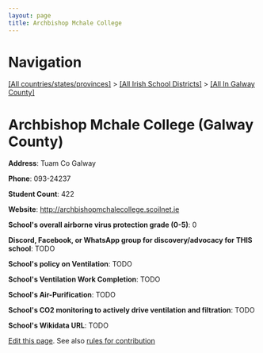 ```yaml
---
layout: page
title: Archbishop Mchale College
---
```

# Navigation

[[All countries/states/provinces]](../../..) > [[All Irish School Districts]](../..) > [[All In Galway County]](..)

# Archbishop Mchale College (Galway County)

**Address**: Tuam Co Galway

**Phone**: 093-24237

**Student Count**: 422

**Website**: <http://archbishopmchalecollege.scoilnet.ie>

**School's overall airborne virus protection grade (0-5)**: 0

**Discord, Facebook, or WhatsApp group for discovery/advocacy for THIS school**: TODO

**School's policy on Ventilation**: TODO

**School's Ventilation Work Completion**: TODO

**School's Air-Purification**: TODO

**School's CO2 monitoring to actively drive ventilation and filtration**: TODO

**School's Wikidata URL**: TODO


[Edit this page](https://github.com/ventilate-schools/Ireland/edit/main/./Galway_County/Archbishop_Mchale_College.md). See also [rules for contribution](../../../contribution-rules/)